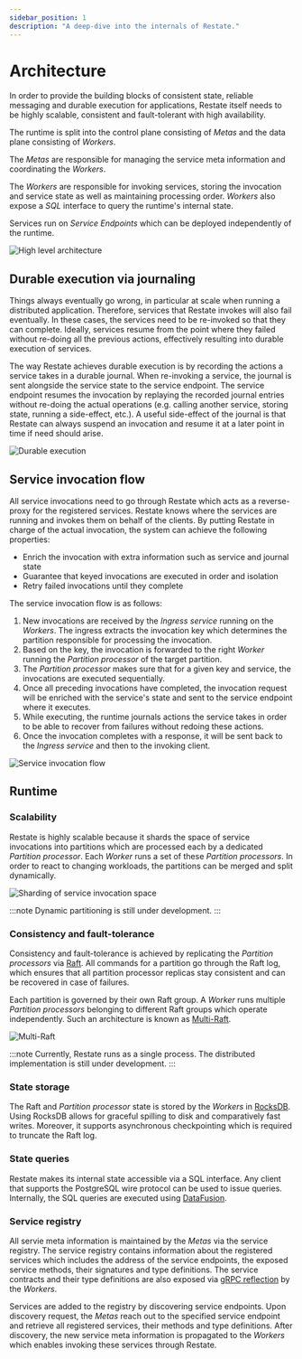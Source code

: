 ```yaml
---
sidebar_position: 1
description: "A deep-dive into the internals of Restate."
---
```


# Architecture

In order to provide the building blocks of consistent state, reliable messaging and durable execution for applications, Restate itself needs to be highly scalable, consistent and fault-tolerant with high availability.

The runtime is split into the control plane consisting of *Metas* and the data plane consisting of *Workers*.

The *Metas* are responsible for managing the service meta information and coordinating the *Workers*.

The *Workers* are responsible for invoking services, storing the invocation and service state as well as maintaining processing order.
*Workers* also expose a *SQL* interface to query the runtime's internal state.

Services run on *Service Endpoints* which can be deployed independently of the runtime.

![High level architecture](/img/restate-architecture.png)

## Durable execution via journaling

Things always eventually go wrong, in particular at scale when running a distributed application.
Therefore, services that Restate invokes will also fail eventually.
In these cases, the services need to be re-invoked so that they can complete.
Ideally, services resume from the point where they failed without re-doing all the previous actions, effectively resulting into durable execution of services.

The way Restate achieves durable execution is by recording the actions a service takes in a durable journal.
When re-invoking a service, the journal is sent alongside the service state to the service endpoint.
The service endpoint resumes the invocation by replaying the recorded journal entries without re-doing the actual operations (e.g. calling another service, storing state, running a side-effect, etc.).
A useful side-effect of the journal is that Restate can always suspend an invocation and resume it at a later point in time if need should arise.

![Durable execution](/img/durable-execution.png)

## Service invocation flow

All service invocations need to go through Restate which acts as a reverse-proxy for the registered services.
Restate knows where the services are running and invokes them on behalf of the clients.
By putting Restate in charge of the actual invocation, the system can achieve the following properties:

* Enrich the invocation with extra information such as service and journal state
* Guarantee that keyed invocations are executed in order and isolation
* Retry failed invocations until they complete

The service invocation flow is as follows:

1. New invocations are received by the *Ingress service* running on the *Workers*. The ingress extracts the invocation key which determines the partition responsible for processing the invocation.
2. Based on the key, the invocation is forwarded to the right *Worker* running the *Partition processor* of the target partition.
3. The *Partition processor* makes sure that for a given key and service, the invocations are executed sequentially.
4. Once all preceding invocations have completed, the invocation request will be enriched with the service's state and sent to the service endpoint where it executes.
5. While executing, the runtime journals actions the service takes in order to be able to recover from failures without redoing these actions.
6. Once the invocation completes with a response, it will be sent back to the *Ingress service* and then to the invoking client.

![Service invocation flow](/img/service-invocation-flow.png)

## Runtime

### Scalability

Restate is highly scalable because it shards the space of service invocations into partitions which are processed each by a dedicated *Partition processor*.
Each *Worker* runs a set of these *Partition processors*.
In order to react to changing workloads, the partitions can be merged and split dynamically.

![Sharding of service invocation space](/img/sharding.png)

:::note
Dynamic partitioning is still under development.
:::

### Consistency and fault-tolerance

Consistency and fault-tolerance is achieved by replicating the *Partition processors* via [Raft](https://raft.github.io/).
All commands for a partition go through the Raft log, which ensures that all partition processor replicas stay consistent and can be recovered in case of failures.

Each partition is governed by their own Raft group.
A *Worker* runs multiple *Partition processors* belonging to different Raft groups which operate independently.
Such an architecture is known as [Multi-Raft](https://tikv.org/deep-dive/scalability/multi-raft/).

![Multi-Raft](/img/multi-raft-docs.png)

:::note
Currently, Restate runs as a single process. The distributed implementation is still under development.
:::

### State storage

The Raft and *Partition processor* state is stored by the *Workers* in [RocksDB](https://github.com/facebook/rocksdb).
Using RocksDB allows for graceful spilling to disk and comparatively fast writes.
Moreover, it supports asynchronous checkpointing which is required to truncate the Raft log.

### State queries

Restate makes its internal state accessible via a SQL interface.
Any client that supports the PostgreSQL wire protocol can be used to issue queries.
Internally, the SQL queries are executed using [DataFusion](https://github.com/apache/arrow-datafusion).

### Service registry

All servie meta information is maintained by the *Metas* via the service registry.
The service registry contains information about the registered services which includes the address of the service endpoints, the exposed service methods, their signatures and type definitions.
The service contracts and their type definitions are also exposed via [gRPC reflection](https://github.com/grpc/grpc/blob/master/doc/server-reflection.md) by the *Workers*.

Services are added to the registry by discovering service endpoints.
Upon discovery request, the *Metas* reach out to the specified service endpoint and retrieve all registered services, their methods and type definitions.
After discovery, the new service meta information is propagated to the *Workers* which enables invoking these services through Restate.
